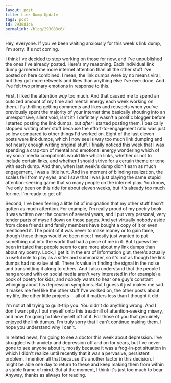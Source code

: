 ```yaml
---
layout: post
title: Link Dump Update
tags: post
id: 293083c6
permalink: /blog/293083c6/
---
```


Hey, everyone. If you've been waiting anxiously for this week's link dump, I'm sorry. It's not coming. 

I think I've decided to stop working on those for now, and I've unpublished the ones I've already posted. Here's my reasoning. Each individual link dump garnered me more internet attention than all the other stuff I've posted on here combined. I mean, the link dumps were by no means viral, but they got more retweets and likes than anything else I've ever done. And I've felt two primary emotions in response to this. 

First, I liked the attention *way* too much. And that caused me to spend an outsized amount of my time and mental energy each week working on them. It's thrilling getting comments and likes and retweets when you've previously spent the majority of your internet time basically shouting into an unresponsive, silent void, isn't it? I definitely wasn't a prolific blogger before I started posting the link dumps, but *after* I started posting them, I basically stopped writing other stuff because the effort-to-engagement ratio was just so low compared to other things I'd worked on. Eight of the last eleven posts were link dumps, which I now see is way too much link dumping and not nearly enough writing original stuff. I finally noticed this week that I was spending a crap-ton of mental and emotional energy wondering which of my social media compatriots would like which links, whether or not to include certain links, and whether I should strive for a certain theme or tone with each dump. And then, when last week's dump didn't earn as much engagement, I was a little hurt. And in a moment of blinding realization, the scales fell from my eyes, and I saw that I was just playing the same stupid attention-seeking game that so many people on the internet play. You know, I've only been on this ride for about eleven weeks, but it's already too much for me. I'm ready to get off.

Second, I've been feeling a little bit of indignation that my other stuff hasn't gotten as much attention. For example, I'm really proud of my poetry book. It was written over the course of several years, and I put very personal, very tender parts of myself down on those pages. And yet virtually nobody aside from close friends and family members have bought a copy of it or even mentioned it. The point of it was never to make money or to gain fame, though those things would've been nice; I mostly just wanted to put something out into the world that had a piece of me in it. But I guess I've been irritated that people seem to care more about my link dumps than about my poetry. Look, I get it: in the era of information glut, there's actually a useful role to play as a sifter and summarizer, so it's not as though the link dumps had no value at all. There *is* value in finding the signal in the noise and transmitting it along to others. And I also understand that the people I hang around with on social media aren't very interested in (for example) a book of poetry for kids, and *nobody* wants to hear one guy's constant whinging about his depression symptoms. But I guess it just makes me sad. It makes me feel like the other stuff I've worked on, the other posts about my life, the other little projects---all of it matters less than I thought it did. 

I'm not at all trying to guilt-trip you. You didn't do anything wrong. And I don't want pity. I put myself onto this treadmill of attention-seeking misery, and now I'm going to take myself off of it. For those of you that genuinely enjoyed the link dumps, I'm truly sorry that I can't continue making them. I hope you understand why I can't. 

In related news, I'm going to see a doctor this week about depression. I've struggled with anxiety and depression off and on for years, but I've never gone to see anyone about it, mostly because it was a frog-in-pot situation in which I didn't realize until recently that it was a pervasive, persistent problem. I mention all that because it's another factor in this decision. I might be able one day to return to these and keep making them from within a stable frame of mind. But at the moment, I think it's just too much to bear. Anyway, thanks as always for reading.
